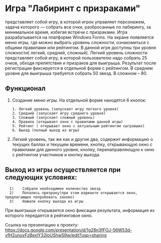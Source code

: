 # Игра "Лабиринт с призраками"

представляет собой игру, в которой игрок управляет персонажем, задача которого — собрать все очки, разбросанные по лабиринту, за минимальное время, избегая встречи с призраками. Игра разрабатывается на платформе Windows Forms.
На экране появляется меню игры, где можно выбрать уровень сложности, ознакомиться с общими правилами или рейтингом. В данной игре доступны три уровня сложности( легкий, средний, сложный).
Легкий уровень сложности представляет собой игру, в которой пользователю надо собрать 25 очков, обходя препятствия и призраков для выигрыша. Результат после регистрации фиксируется в отдельной форме с рейтингом. В среднем уровне для выигрыша требуется собрать 50 звезд. В сложном – 80.
## Функционал
1.	Создание меню игры. На отдельной форме находятся 6 кнопок:
   
        1. Легкий уровень (запускает игру легкого уровня)
        2. Средний (запускает игру среднего уровня)
        3. Сложный (запускает сложный уровень)
        4. Правила (открывает окно с правилами данной игры)
        5. Рейтинг ( открывает окно с актуальным рейтингом сыгравших)
        6. Выход (полный выход из игры)
        
3.	Легкий уровень, так же как и другие два, содержит информацию о текущих баллах и текущем времени, кнопку, открывающую окно с правилами для данного уровня, кнопку, перенаправляющую к окно с рейтингом участников и кнопку выхода.
## Выход из игры осуществляется при следующих условиях:

      1)	Собрали необходимое количество звезд
      2)	Попались призраку(при этом варианте открывается окно, предлагающее попробовать заново)
      3)	Нажали кнопку выхода из игры

При выигрыше открывается окно фиксации результата, информация из которого передается в рейтинговое окно.

Ссылка на презентацию к проекту: https://docs.google.com/presentation/d/1g28n3fFOJ-56W53d-vfH2unuvFzBexlY32loUShwS9w/edit?usp=sharing
